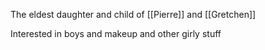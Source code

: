 The eldest daughter and child of [[Pierre]] and [[Gretchen]]

Interested in boys and makeup and other girly stuff